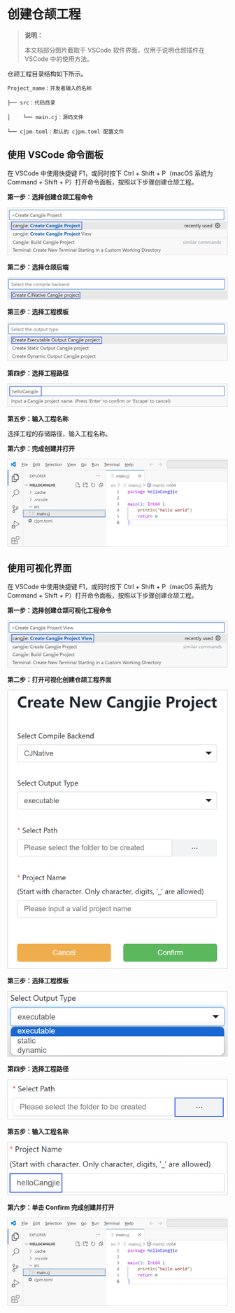 # 创建仓颉工程

> **说明：**
>
> 本文档部分图片截取于 VSCode 软件界面，仅用于说明仓颉插件在 VSCode 中的使用方法。

仓颉工程目录结构如下所示。

```text
Project_name：开发者输入的名称

├── src：代码目录

│    └── main.cj：源码文件

└── cjpm.toml：默认的 cjpm.toml 配置文件
```

## 使用 VSCode 命令面板

在 VSCode 中使用快捷键 F1，或同时按下 Ctrl + Shift + P（macOS 系统为 Command + Shift + P）打开命令面板，按照以下步骤创建仓颉工程。

**第一步：选择创建仓颉工程命令**

![createProject_1](./figures/createProject_1.png)

**第二步：选择仓颉后端**

![createProject_2](./figures/createProject_2_community.png)

**第三步：选择工程模板**

![createProject_3](./figures/createProject_3.png)

**第四步：选择工程路径**

![createProject_4](./figures/createProject_4.png)

**第五步：输入工程名称**

选择工程的存储路径，输入工程名称。

**第六步：完成创建并打开**

![createProject_6](./figures/createProject_6.png)

## 使用可视化界面

在 VSCode 中使用快捷键 F1，或同时按下 Ctrl + Shift + P（macOS 系统为 Command + Shift + P）打开命令面板，按照以下步骤创建仓颉工程。

**第一步：选择创建仓颉可视化工程命令**

![createProjectView_1](./figures/createProjectView_1.png)

**第二步：打开可视化创建仓颉工程界面**

![createProjectView_2](./figures/createProjectView_2.png)

**第三步：选择工程模板**

![createProjectView_4](./figures/createProjectView_4.png)

**第四步：选择工程路径**

![createProjectView_5](./figures/createProjectView_5.png)

**第五步：输入工程名称**

![createProjectView_6](./figures/createProjectView_6.png)

**第六步：单击 Confirm 完成创建并打开**

![createProjectView_7](./figures/createProjectView_7.png)
